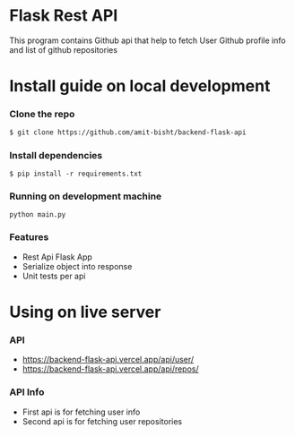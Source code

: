 # Flask Rest API
This program contains Github api that help to fetch User Github profile info and list of github repositories

# Install guide on local development

### Clone the repo

```$ git clone https://github.com/amit-bisht/backend-flask-api```
#####


### Install dependencies

```$ pip install -r requirements.txt```

### Running on development machine
```
python main.py
```




### Features

* Rest Api Flask App
* Serialize object into response
* Unit tests per api


# Using on live server

### API
* https://backend-flask-api.vercel.app/api/user/<user-name>
* https://backend-flask-api.vercel.app/api/repos/<user-name>

### API Info
* First api is for fetching user info
* Second api is for fetching user repositories